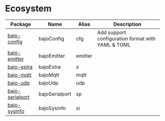 # Ecosystem

| Package | Name | Alias | Description |
| ------- | ---- | ----- | ----------- |
| [bajo-config](https://github.com/ardhi/bajo-config) | bajoConfig | cfg | Add support configuration format with YAML & TOML |
| [bajo-emitter](https://github.com/ardhi/bajo-emitter) | bajoEmitter | emitter ||
| [bajo-extra](https://github.com/ardhi/bajo-extra) | bajoExtra | x ||
| [bajo-mqtt](https://github.com/ardhi/bajo-mqtt) | bajoMqtt | mqtt ||
| [bajo-udp](https://github.com/ardhi/bajo-udp) | bajoUdp | udp ||
| [bajo-serialport](https://github.com/ardhi/bajo-serialport) | bajoSerialport | sp ||
| [bajo-sysinfo](https://github.com/ardhi/bajo-sysinfo) | bajoSysinfo | si ||

